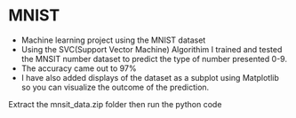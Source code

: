 # MNIST
* Machine learning project using the MNIST dataset
* Using the SVC(Support Vector Machine) Algorithim I trained and tested the MNSIT number dataset to predict the type of number presented 0-9.
* The accuracy came out to 97%
* I have also added displays of the dataset as a subplot using Matplotlib so you can visualize the outcome of the prediction.

Extract the mnsit_data.zip folder then run the python code

